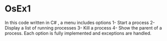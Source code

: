# OsEx1
In this code written in C# , a menu includes options 
1- Start a process 
2- Display a list of running processes 
3- Kill a process 
4- Show the parent of a process. 
Each option is fully implemented and exceptions are handled.
